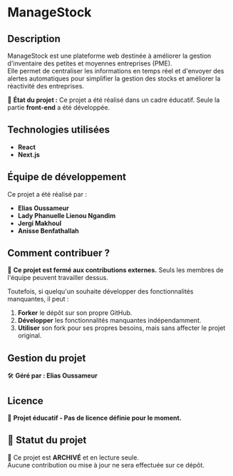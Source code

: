 # ManageStock  

## Description  
ManageStock est une plateforme web destinée à améliorer la gestion d'inventaire des petites et moyennes entreprises (PME).  
Elle permet de centraliser les informations en temps réel et d'envoyer des alertes automatiques pour simplifier la gestion des stocks et améliorer la réactivité des entreprises.  

🚨 **État du projet :** Ce projet a été réalisé dans un cadre éducatif. Seule la partie **front-end** a été développée.  

## Technologies utilisées  
- **React**  
- **Next.js**  

## Équipe de développement  
Ce projet a été réalisé par :  
- **Elias Oussameur**  
- **Lady Phanuelle Lienou Ngandim**  
- **Jergi Makhoul**  
- **Anisse Benfathallah**  

## Comment contribuer ?  
🚫 **Ce projet est fermé aux contributions externes.** Seuls les membres de l'équipe peuvent travailler dessus.  

Toutefois, si quelqu'un souhaite développer des fonctionnalités manquantes, il peut :  
1. **Forker** le dépôt sur son propre GitHub.  
2. **Développer** les fonctionnalités manquantes indépendamment.  
3. **Utiliser** son fork pour ses propres besoins, mais sans affecter le projet original.  

## Gestion du projet  
🛠 **Géré par : Elias Oussameur**  

## Licence  
🚧 **Projet éducatif - Pas de licence définie pour le moment.**  

## 📌 Statut du projet  
🚨 Ce projet est **ARCHIVÉ** et en lecture seule.  
Aucune contribution ou mise à jour ne sera effectuée sur ce dépôt.